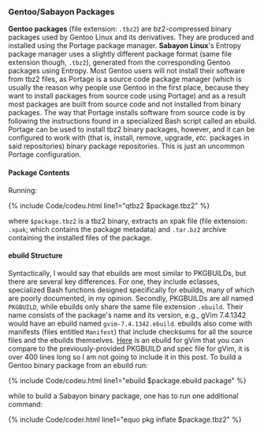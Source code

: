 ### Gentoo/Sabayon Packages
**Gentoo packages** (file extension: `.tbz2`) are bz2-compressed binary packages used by Gentoo Linux and its derivatives. They are produced and installed using the Portage package manager. **Sabayon Linux**'s Entropy package manager uses a slightly different package format (same file extension though, `.tbz2`), generated from the corresponding Gentoo packages using Entropy. Most Gentoo users will not install their software from tbz2 files, as Portage is a source code package manager (which is usually the reason why people use Gentoo in the first place, because they want to install packages from source code using Portage) and as a result most packages are built from source code and not installed from binary packages. The way that Portage installs software from source code is by following the instructions found in a specialized Bash script called an ebuild. Portage can be used to install tbz2 binary packages, however, and it can be configured to work with (that is, install, remove, upgrade, *etc.* packages in said repositories) binary package repositories. This is just an uncommon Portage configuration.

#### Package Contents
Running:

{% include Code/codeu.html line1="qtbz2 $package.tbz2" %}

where `$package.tbz2` is a tbz2 binary, extracts an xpak file (file extension: `.xpak`; which contains the package metadata) and `.tar.bz2` archive containing the installed files of the package.

#### ebuild Structure
Syntactically, I would say that ebuilds are most similar to PKGBUILDs, but there are several key differences. For one, they include eclasses, specialized Bash functions designed specifically for ebuilds, many of which are poorly documented, in my opinion. Secondly, PKGBUILDs are all named `PKGBUILD`, while ebuilds only share the same file extension `.ebuild`. Their name consists of the package's name and its version, e.g., gVim 7.4.1342 would have an ebuild named `gvim-7.4.1342.ebuild`. ebuilds also come with manifests (files entitled `Manifest`) that include checksums for all the source files and the ebuilds themselves. [Here](https://github.com/fusion809/sabayon-tools/blob/master/app-editors/gvim/gvim-7.4.1342.ebuild) is an ebuild for gVim that you can compare to the previously-provided PKGBUILD and spec file for gVim, it is over 400 lines long so I am not going to include it in this post. To build a Gentoo binary package from an ebuild run:

{% include Code/codeu.html line1="ebuild $package.ebuild package" %}

while to build a Sabayon binary package, one has to run one additional command:

{% include Code/coder.html line1="equo pkg inflate $package.tbz2" %}
